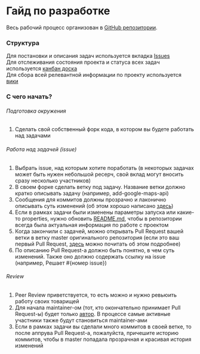 # Гайд по разработке

Весь рабочий процесс организован в [GitHub репозитории](https://github.com/paradisensei/Digital-education-map).  

### Структура

Для постановки и описания задач используется вкладка [Issues](https://github.com/paradisensei/Digital-education-map/issues)  
Для отслеживания состояния проекта и статуса всех задач используется [канбан доска](https://github.com/paradisensei/Digital-education-map/projects/1)  
Для сбора всей релевантной информации по проекту используется [вики](https://github.com/paradisensei/Digital-education-map/wiki)

### С чего начать?

###### Подготовка окружения

1. Сделать свой собственный форк кода, в котором вы будете работать над задачами

###### Работа над задачей (issue)

1. Выбрать issue, над которым хотите поработать (в некоторых задачах может быть нужен небольшой ресерч, свой вклад могут вносить сразу несколько участников)
2. В своем форке сделать ветку под задачу. Название ветки должно кратко описывать задачу (например, add-google-maps-api)
3. Сообщения для коммитов должны прозрачно и лаконично описывать суть изменений (об этом хорошо написано [здесь](https://chris.beams.io/posts/git-commit/))
4. Если в рамках задачи были изменены параметры запуска или какие-то properties, нужно обновить [README.md](https://github.com/paradisensei/Digital-education-map/blob/master/README.md), чтобы в репозитории всегда была актуальная информация по работе с проектом
5. Когда закончили с задачей, можно открывать Pull Request вашей ветки в ветку master оригинального репозитория (если это ваш первый Pull Request, [здесь](https://egghead.io/courses/how-to-contribute-to-an-open-source-project-on-github) можно почитать об этом подробнее)
6. По описанию Pull Request-а должно быть понятно, в чем суть изменений. Также оно должно содержать ссылку на issue (например, Решает #{номер issue}) 

###### Review

1. Peer Review приветствуется, то есть можно и нужно ревьюить работу своих товарищей
2. Для начала maintainer-ом (тот, кто окончательно принимает Pull Request-ы) будет только [автор](https://github.com/paradisensei). В процессе самые активные участники также будут становиться maintainer-ами
3. Если в рамках задачи вы сделали много коммитов в своей ветке, то после аппрува Pull Request-а, пожалуйста, причешите историю коммитов, чтобы в master попадала прозрачная и красивая история изменений 